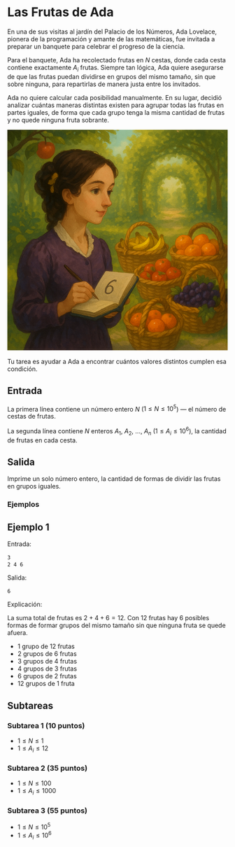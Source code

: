 # Las Frutas de Ada

En una de sus visitas al jardín del Palacio de los Números, Ada Lovelace, pionera de la programación y amante de las matemáticas, fue invitada a preparar un banquete para celebrar el progreso de la ciencia.

Para el banquete, Ada ha recolectado frutas en $N$ cestas, donde cada cesta contiene exactamente $A_i$ frutas. Siempre tan lógica, Ada quiere asegurarse de que las frutas puedan dividirse en grupos del mismo tamaño, sin que sobre ninguna, para repartirlas de manera justa entre los invitados.

Ada no quiere calcular cada posibilidad manualmente. En su lugar, decidió analizar cuántas maneras distintas existen para agrupar todas las frutas en partes iguales, de forma que cada grupo tenga la misma cantidad de frutas y no quede ninguna fruta sobrante.

![Las frutas de Ada](img.png)

Tu tarea es ayudar a Ada a encontrar cuántos valores distintos cumplen esa condición.

## Entrada

La primera línea contiene un número entero $N$ ($1 \leq N \leq 10^5$) — el número de cestas de frutas.

La segunda línea contiene $N$ enteros $A_1$, $A_2$, ..., $A_n$ ($1 \leq A_i \leq 10^6$), la cantidad de frutas en cada cesta.

## Salida
Imprime un solo número entero, la cantidad de formas de dividir las frutas en grupos iguales. 

### Ejemplos

## Ejemplo 1

Entrada:
```
3
2 4 6
```

Salida:
```
6
```

Explicación:

La suma total de frutas es $2 + 4 + 6 = 12$.
Con 12 frutas hay 6 posibles formas de formar grupos del mismo tamaño sin que ninguna fruta se quede afuera.
- 1 grupo de 12 frutas
- 2 grupos de 6 frutas
- 3 grupos de 4 frutas
- 4 grupos de 3 frutas
- 6 grupos de 2 frutas
- 12 grupos de 1 fruta

## Subtareas

### Subtarea 1 (10 puntos)
- $1 \leq N \leq 1$
- $1 \leq A_i \leq 12$

### Subtarea 2 (35 puntos)
- $1 \leq N \leq 100$
- $1 \leq A_i \leq 1000$

### Subtarea 3 (55 puntos)
- $1 \leq N \leq 10^5$
- $1 \leq A_i \leq 10^6$
